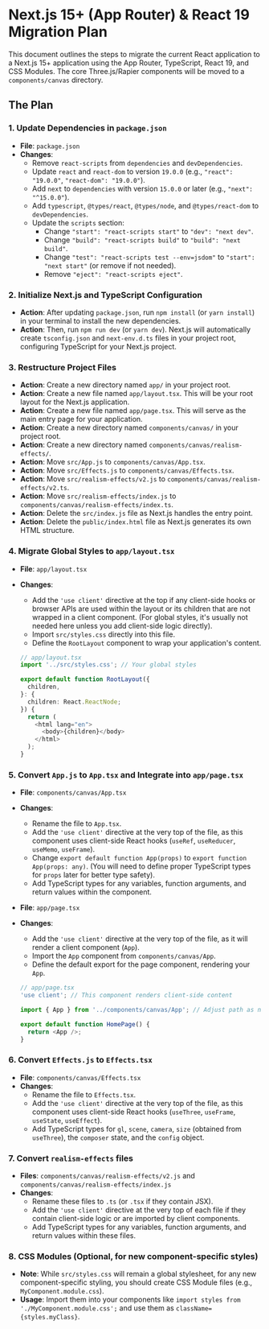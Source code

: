 # Next.js 15+ (App Router) & React 19 Migration Plan

This document outlines the steps to migrate the current React application to a Next.js 15+ application using the App Router, TypeScript, React 19, and CSS Modules. The core Three.js/Rapier components will be moved to a `components/canvas` directory.

## The Plan

### 1. Update Dependencies in `package.json`

*   **File**: `package.json`
*   **Changes**:
    *   Remove `react-scripts` from `dependencies` and `devDependencies`.
    *   Update `react` and `react-dom` to version `19.0.0` (e.g., `"react": "19.0.0"`, `"react-dom": "19.0.0"`).
    *   Add `next` to `dependencies` with version `15.0.0` or later (e.g., `"next": "^15.0.0"`).
    *   Add `typescript`, `@types/react`, `@types/node`, and `@types/react-dom` to `devDependencies`.
    *   Update the `scripts` section:
        *   Change `"start": "react-scripts start"` to `"dev": "next dev"`.
        *   Change `"build": "react-scripts build"` to `"build": "next build"`.
        *   Change `"test": "react-scripts test --env=jsdom"` to `"start": "next start"` (or remove if not needed).
        *   Remove `"eject": "react-scripts eject"`.

### 2. Initialize Next.js and TypeScript Configuration

*   **Action**: After updating `package.json`, run `npm install` (or `yarn install`) in your terminal to install the new dependencies.
*   **Action**: Then, run `npm run dev` (or `yarn dev`). Next.js will automatically create `tsconfig.json` and `next-env.d.ts` files in your project root, configuring TypeScript for your Next.js project.

### 3. Restructure Project Files

*   **Action**: Create a new directory named `app/` in your project root.
*   **Action**: Create a new file named `app/layout.tsx`. This will be your root layout for the Next.js application.
*   **Action**: Create a new file named `app/page.tsx`. This will serve as the main entry page for your application.
*   **Action**: Create a new directory named `components/canvas/` in your project root.
*   **Action**: Create a new directory named `components/canvas/realism-effects/`.
*   **Action**: Move `src/App.js` to `components/canvas/App.tsx`.
*   **Action**: Move `src/Effects.js` to `components/canvas/Effects.tsx`.
*   **Action**: Move `src/realism-effects/v2.js` to `components/canvas/realism-effects/v2.ts`.
*   **Action**: Move `src/realism-effects/index.js` to `components/canvas/realism-effects/index.ts`.
*   **Action**: Delete the `src/index.js` file as Next.js handles the entry point.
*   **Action**: Delete the `public/index.html` file as Next.js generates its own HTML structure.

### 4. Migrate Global Styles to `app/layout.tsx`

*   **File**: `app/layout.tsx`
*   **Changes**:
    *   Add the `'use client'` directive at the top if any client-side hooks or browser APIs are used within the layout or its children that are not wrapped in a client component. (For global styles, it's usually not needed here unless you add client-side logic directly).
    *   Import `src/styles.css` directly into this file.
    *   Define the `RootLayout` component to wrap your application's content.

    ```typescript
    // app/layout.tsx
    import '../src/styles.css'; // Your global styles

    export default function RootLayout({
      children,
    }: {
      children: React.ReactNode;
    }) {
      return (
        <html lang="en">
          <body>{children}</body>
        </html>
      );
    }
    ```

### 5. Convert `App.js` to `App.tsx` and Integrate into `app/page.tsx`

*   **File**: `components/canvas/App.tsx`
*   **Changes**:
    *   Rename the file to `App.tsx`.
    *   Add the `'use client'` directive at the very top of the file, as this component uses client-side React hooks (`useRef`, `useReducer`, `useMemo`, `useFrame`).
    *   Change `export default function App(props)` to `export function App(props: any)`. (You will need to define proper TypeScript types for `props` later for better type safety).
    *   Add TypeScript types for any variables, function arguments, and return values within the component.

*   **File**: `app/page.tsx`
*   **Changes**:
    *   Add the `'use client'` directive at the very top of the file, as it will render a client component (`App`).
    *   Import the `App` component from `components/canvas/App`.
    *   Define the default export for the page component, rendering your `App`.

    ```typescript
    // app/page.tsx
    'use client'; // This component renders client-side content

    import { App } from '../components/canvas/App'; // Adjust path as needed

    export default function HomePage() {
      return <App />;
    }
    ```

### 6. Convert `Effects.js` to `Effects.tsx`

*   **File**: `components/canvas/Effects.tsx`
*   **Changes**:
    *   Rename the file to `Effects.tsx`.
    *   Add the `'use client'` directive at the very top of the file, as this component uses client-side React hooks (`useThree`, `useFrame`, `useState`, `useEffect`).
    *   Add TypeScript types for `gl`, `scene`, `camera`, `size` (obtained from `useThree`), the `composer` state, and the `config` object.

### 7. Convert `realism-effects` files

*   **Files**: `components/canvas/realism-effects/v2.js` and `components/canvas/realism-effects/index.js`
*   **Changes**:
    *   Rename these files to `.ts` (or `.tsx` if they contain JSX).
    *   Add the `'use client'` directive at the very top of each file if they contain client-side logic or are imported by client components.
    *   Add TypeScript types for any variables, function arguments, and return values within these files.

### 8. CSS Modules (Optional, for new component-specific styles)

*   **Note**: While `src/styles.css` will remain a global stylesheet, for any new component-specific styling, you should create CSS Module files (e.g., `MyComponent.module.css`).
*   **Usage**: Import them into your components like `import styles from './MyComponent.module.css';` and use them as `className={styles.myClass}`.


